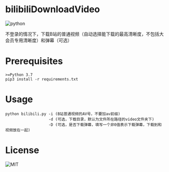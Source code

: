 # bilibiliDownloadVideo

![python](https://img.shields.io/badge/python-3.7.2-blue.svg)

不登录的情况下，下载B站的普通视频（自动选择能下载的最高清晰度，不包括大会员专用清晰度）和弹幕（可选）

# Prerequisites
```
>=Python 3.7
pip3 install -r requirements.txt
```

# Usage
```
python bilibili.py -i (B站普通视频的AV号，不要加av前缀) 
                   -d (可选，下载目录，默认为文件所在路径的video文件夹下) 
                   -D (可选，是否下载弹幕，填写一个非0值表示下载弹幕，下载到和视频放在一起)
```

# License
![MIT](https://img.shields.io/github/license/MarcWarrior/bilibiliDownloadVideo.svg?style=flat)
